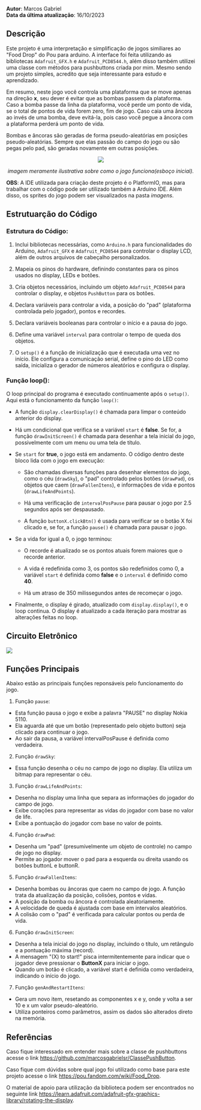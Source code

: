 **Autor**: Marcos Gabriel <br>
**Data da última atualização**: 16/10/2023 

## Descrição
Este projeto é uma interpretação e simplificação de jogos similiares ao "Food Drop" do Pou para arduino. A interface foi feita utilizando as bibliotecas `Adafruit_GFX.h` e `Adafruit_PCD8544.h`, além disso também utilizei uma classe com métodos para pushbuttons criada por mim.
Mesmo sendo um projeto simples, acredito que seja interessante para estudo e aprendizado.

Em resumo, neste jogo você controla uma plataforma que se move apenas na direção **x**, seu dever é evitar que as bombas passem da plataforma. Caso a bomba passe da linha da plataforma, você perde um ponto de vida, se o total de pontos de vida forem zero, fim de jogo. Caso caia uma âncora ao invés de uma bomba, deve evitá-la, pois caso você pegue a âncora com a plataforma perderá um ponto de vida.

Bombas e âncoras são geradas de forma pseudo-aleatórias em posições pseudo-aleatórias. Sempre que elas passão do campo do jogo ou são pegas pelo pad, são geradas novamente em outras posições.

<div align="center">
  <img src="https://cdn.discordapp.com/attachments/1153711382336909332/1163666420677234819/IMG-20230909-WA0074.jpg?ex=654067ce&is=652df2ce&hm=534c77987993fd8685b42c0ba37b979d68e9cdb51efe439247b89c3f099c4f49&">
  <p><i>imagem meramente ilustrativa sobre como o jogo funciona(esboço inicial).</i></p>
</div>

**OBS**: A IDE utilizada para criação deste projeto é o PlatformIO, mas para trabalhar com o código pode ser utilizado também a Arduino IDE. Além disso, os sprites do jogo podem ser visualizados na pasta *imagens*.

## Estrutuarção do Código
### Estrutura do Código:

1. Inclui bibliotecas necessárias, como `Arduino.h` para funcionalidades do Arduino, `Adafruit_GFX` e `Adafruit_PCD8544` para controlar o display LCD, além de outros arquivos de cabeçalho personalizados.

2. Mapeia os pinos do hardware, definindo constantes para os pinos usados no display, LEDs e botões.

3. Cria objetos necessários, incluindo um objeto `Adafruit_PCD8544` para controlar o display, e objetos `PushButton` para os botões.

4. Declara variáveis para controlar a vida, a posição do "pad" (plataforma controlada pelo jogador), pontos e recordes.

5. Declara variáveis booleanas para controlar o início e a pausa do jogo.

6. Define uma variável `interval` para controlar o tempo de queda dos objetos.

7. O `setup()` é a função de inicialização que é executada uma vez no início. Ele configura a comunicação serial, define o pino do LED como saída, inicializa o gerador de números aleatórios e configura o display.

### Função loop():

O loop principal do programa é executado continuamente após o `setup()`. Aqui está o funcionamento da função `loop()`:

- A função `display.clearDisplay()` é chamada para limpar o conteúdo anterior do display.

- Há um condicional que verifica se a variável `start` é **false**. Se for, a função `drawInitScreen()` é chamada para desenhar a tela inicial do jogo, possivelmente com um menu ou uma tela de título.

 - Se `start` for **true**, o jogo está em andamento. O código dentro deste bloco lida com o jogo em execução:

   - São chamadas diversas funções para desenhar elementos do jogo, como o céu (`drawSky`), o "pad" controlado pelos botões (`drawPad`), os objetos que caem (`drawFallenItens`), e informações de vida e pontos (`drawLifeAndPoints`).

   - Há uma verificação de `intervalPosPause` para pausar o jogo por 2.5 segundos após ser despausado.

   - A função `buttonX.clickBtn()` é usada para verificar se o botão X foi clicado e, se for, a função `pause()` é chamada para pausar o jogo.

- Se a vida for igual a 0, o jogo terminou:

   - O recorde é atualizado se os pontos atuais forem maiores que o recorde anterior.

   - A vida é redefinida como 3, os pontos são redefinidos como 0, a variável `start` é definida como **false** e o `interval` é definido como **40**.

   - Há um atraso de 350 milissegundos antes de recomeçar o jogo.

 - Finalmente, o display é girado, atualizado com `display.display()`, e o loop continua. O display é atualizado a cada iteração para mostrar as alterações feitas no loop.

## Circuito Eletrônico

<img src="https://cdn.discordapp.com/attachments/1153711382336909332/1163203943237689404/image.png?ex=653eb917&is=652c4417&hm=aafb61461d30b2c1abee0a6c10e71c59c9cdcf73e34c3c1c1630b3395ad9d880&" />

## Funções Principais
Abaixo estão as principais funções reponsáveis pelo funcionamento do jogo.

1. Função `pause`:
 - Esta função pausa o jogo e exibe a palavra "PAUSE" no display Nokia 5110.
 - Ela aguarda até que um botão (representado pelo objeto button) seja clicado para continuar o jogo.
 - Ao sair da pausa, a variável intervalPosPause é definida como verdadeira.

2. Função `drawSky`:
 - Essa função desenha o céu no campo de jogo no display. Ela utiliza um bitmap para representar o céu.

3. Função `drawLifeAndPoints`:
 - Desenha no display uma linha que separa as informações do jogador do campo de jogo.
 - Exibe corações para representar as vidas do jogador com base no valor de life.
 - Exibe a pontuação do jogador com base no valor de points.

4. Função `drawPad`:
 - Desenha um "pad" (presumivelmente um objeto de controle) no campo de jogo no display.
 - Permite ao jogador mover o pad para a esquerda ou direita usando os botões buttonL e buttonR.

5. Função `drawFallenItems`:
 - Desenha bombas ou âncoras que caem no campo de jogo. A função trata da atualização da posição, colisões, pontos e vidas.
 - A posição da bomba ou âncora é controlada aleatoriamente.
 - A velocidade de queda é ajustada com base em intervalos aleatórios.
 - A colisão com o "pad" é verificada para calcular pontos ou perda de vida.

6. Função `drawInitScreen`:
 - Desenha a tela inicial do jogo no display, incluindo o título, um retângulo e a pontuação máxima (record).
 - A mensagem "(X) to start!" pisca intermitentemente para indicar que o jogador deve pressionar o **ButtonX** para iniciar o jogo.
 - Quando um botão é clicado, a variável start é definida como verdadeira, indicando o início do jogo.

7. Função `genAndRestartItens`:
- Gera um novo item, resetando as componentes x e y, onde y volta a ser 10 e x um valor pseudo-aleatório.
- Utiliza ponteiros como parâmetros, assim os dados são alterados direto na memória.

## Referências
Caso fique interessado em entender mais sobre a classe de pushbuttons acesse o link https://github.com/marcosgabrielsr/ClassePushButton.

Caso fique com dúvidas sobre qual jogo foi utilizado como base para este projeto acesse o link https://pou.fandom.com/wiki/Food_Drop.

O material de apoio para utilização da biblioteca podem ser encontrados no seguinte link https://learn.adafruit.com/adafruit-gfx-graphics-library/rotating-the-display.
